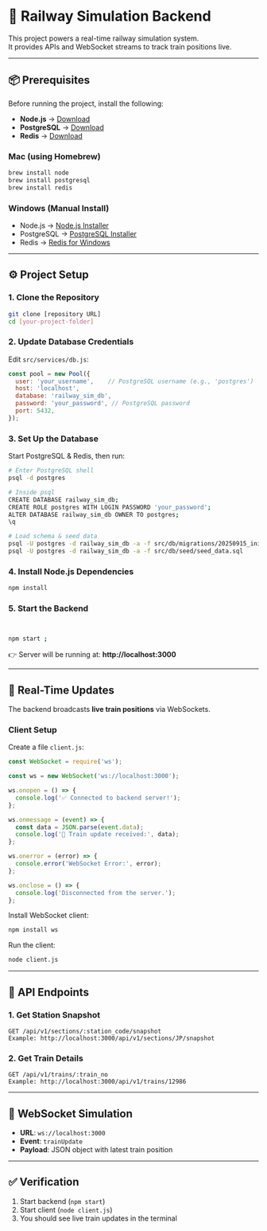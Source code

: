 # 🚂 Railway Simulation Backend

This project powers a real-time railway simulation system.  
It provides APIs and WebSocket streams to track train positions live.  

---

## 📦 Prerequisites

Before running the project, install the following:

- **Node.js** → [Download](https://nodejs.org/)  
- **PostgreSQL** → [Download](https://www.postgresql.org/download/)  
- **Redis** → [Download](https://redis.io/download)  

### Mac (using Homebrew)
```bash
brew install node
brew install postgresql
brew install redis
```

### Windows (Manual Install)
- Node.js → [Node.js Installer](https://nodejs.org/)  
- PostgreSQL → [PostgreSQL Installer](https://www.postgresql.org/download/windows/)  
- Redis → [Redis for Windows](https://github.com/microsoftarchive/redis/releases)  

---

## ⚙️ Project Setup

### 1. Clone the Repository
```bash
git clone [repository URL]
cd [your-project-folder]
```

### 2. Update Database Credentials
Edit `src/services/db.js`:
```javascript
const pool = new Pool({
  user: 'your_username',    // PostgreSQL username (e.g., 'postgres')
  host: 'localhost',
  database: 'railway_sim_db',
  password: 'your_password', // PostgreSQL password
  port: 5432,
});
```

### 3. Set Up the Database
Start PostgreSQL & Redis, then run:
```bash
# Enter PostgreSQL shell
psql -d postgres

# Inside psql
CREATE DATABASE railway_sim_db;
CREATE ROLE postgres WITH LOGIN PASSWORD 'your_password';
ALTER DATABASE railway_sim_db OWNER TO postgres;
\q

# Load schema & seed data
psql -U postgres -d railway_sim_db -a -f src/db/migrations/20250915_initial_schema.sql
psql -U postgres -d railway_sim_db -a -f src/db/seed/seed_data.sql
```

### 4. Install Node.js Dependencies
```bash
npm install
```

### 5. Start the Backend
```bash


npm start ;
```
👉 Server will be running at: **http://localhost:3000**

---

## 🔴 Real-Time Updates

The backend broadcasts **live train positions** via WebSockets.  

### Client Setup
Create a file `client.js`:
```javascript
const WebSocket = require('ws');

const ws = new WebSocket('ws://localhost:3000');

ws.onopen = () => {
  console.log('✅ Connected to backend server!');
};

ws.onmessage = (event) => {
  const data = JSON.parse(event.data);
  console.log('🚂 Train update received:', data);
};

ws.onerror = (error) => {
  console.error('WebSocket Error:', error);
};

ws.onclose = () => {
  console.log('Disconnected from the server.');
};
```

Install WebSocket client:
```bash
npm install ws
```

Run the client:
```bash
node client.js
```

---
## 📡 API Endpoints

### 1. Get Station Snapshot
```
GET /api/v1/sections/:station_code/snapshot
Example: http://localhost:3000/api/v1/sections/JP/snapshot
```

### 2. Get Train Details
```
GET /api/v1/trains/:train_no
Example: http://localhost:3000/api/v1/trains/12986
```

---

## 🔔 WebSocket Simulation

- **URL**: `ws://localhost:3000`  
- **Event**: `trainUpdate`  
- **Payload**: JSON object with latest train position  

---

## ✅ Verification
1. Start backend (`npm start`)  
2. Start client (`node client.js`)  
3. You should see live train updates in the terminal  
